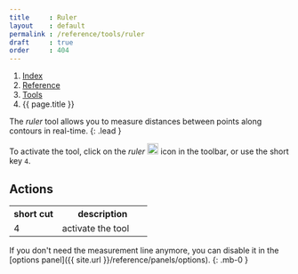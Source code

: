 ```yaml
---
title     : Ruler
layout    : default
permalink : /reference/tools/ruler
draft     : true
order     : 404
---
```


<nav aria-label="breadcrumb">
  <ol class="breadcrumb small">
    <li class="breadcrumb-item"><a href="{{ site.url }}">Index</a></li>
    <li class="breadcrumb-item"><a href="../../../reference">Reference</a></li>
    <li class="breadcrumb-item"><a href="../tools/">Tools</a></li>
    <li class="breadcrumb-item active" aria-current="page">{{ page.title }}</li>
  </ol>
</nav>

The *ruler* tool allows you to measure distances between points along contours in real-time.
{: .lead }

To activate the tool, click on the *ruler* <img height="20" src="{{ site.url }}/images/icons/ruler.svg"> icon in the toolbar, or use the short key `4`.


Actions
-------

<table class='table table-hover'>
<tr>
<th width='35%'>short cut</th>
<th width='65%'>description</th>
</tr>
<tr>
<td>4</td>
<td>activate the tool</td>
</tr>
</table>

<div class="alert alert-warning" role="alert" markdown='1'>
<i class="bi bi-exclamation-circle me-1"></i> If you don't need the measurement line anymore, you can disable it in the [options panel]({{ site.url }}/reference/panels/options).
{: .mb-0 }
</div>

[options panel]: #

